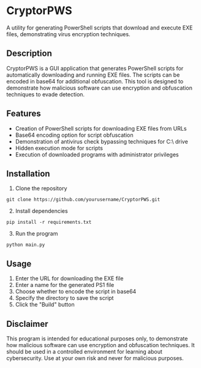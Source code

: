 # CryptorPWS

A utility for generating PowerShell scripts that download and execute EXE files, demonstrating virus encryption techniques.

## Description

CryptorPWS is a GUI application that generates PowerShell scripts for automatically downloading and running EXE files. The scripts can be encoded in base64 for additional obfuscation. This tool is designed to demonstrate how malicious software can use encryption and obfuscation techniques to evade detection.

## Features

- Creation of PowerShell scripts for downloading EXE files from URLs
- Base64 encoding option for script obfuscation
- Demonstration of antivirus check bypassing techniques for C:\ drive
- Hidden execution mode for scripts
- Execution of downloaded programs with administrator privileges

## Installation

1. Clone the repository
```
git clone https://github.com/yourusername/CryptorPWS.git
```

2. Install dependencies
```
pip install -r requirements.txt
```

3. Run the program
```
python main.py
```

## Usage

1. Enter the URL for downloading the EXE file
2. Enter a name for the generated PS1 file
3. Choose whether to encode the script in base64
4. Specify the directory to save the script
5. Click the "Build" button

## Disclaimer

This program is intended for educational purposes only, to demonstrate how malicious software can use encryption and obfuscation techniques. It should be used in a controlled environment for learning about cybersecurity. Use at your own risk and never for malicious purposes.

